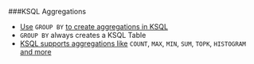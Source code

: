 ###KSQL Aggregations
* [Use](https://docs.confluent.io/current/ksql/docs/developer-guide/aggregate-streaming-data.html) ```GROUP BY``` [to create aggregations in KSQL](https://docs.confluent.io/current/ksql/docs/developer-guide/aggregate-streaming-data.html)
* ```GROUP BY``` always creates a KSQL Table
* [KSQL supports aggregations like](https://docs.confluent.io/current/ksql/docs/developer-guide/syntax-reference.html#aggregate-functions) ```COUNT```, ```MAX```, ```MIN```, ```SUM```, ```TOPK```, ```HISTOGRAM``` [and more](https://docs.confluent.io/current/ksql/docs/developer-guide/syntax-reference.html#aggregate-functions)